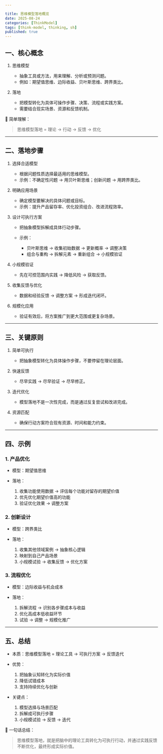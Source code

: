 ```yaml
---

title: 思维模型落地概览
date: 2025-08-24
categories: [ThinkModel]
tags: [think-model, thinking, sh]
published: true
---
```


## 一、核心概念

1. 思维模型

   * 抽象工具或方法，用来理解、分析或预测问题。
   * 例如：期望值思维、边际收益、贝叶斯思维、跨界类比。

2. 落地

   * 把模型转化为具体可操作步骤、决策、流程或实践方案。
   * 需要结合现实场景、资源和反馈机制。

📌 简单理解：

> 思维模型落地 = 理论 → 行动 → 反馈 → 优化

---

## 二、落地步骤

1. 选择合适模型

   * 根据问题性质选择最适用的思维模型。
   * 示例：不确定性问题 → 用贝叶斯思维；创新问题 → 用跨界类比。

2. 明确应用场景

   * 确定模型要解决的具体问题或目标。
   * 示例：提升产品留存率、优化投资组合、改进流程效率。

3. 设计可执行方案

   * 把抽象模型拆解成具体行动步骤。
   * 示例：

     * 贝叶斯思维 → 收集初始数据 → 更新概率 → 调整决策
     * 组合与重构 → 拆解元素 → 重新组合 → 小规模验证

4. 小规模验证

   * 先在可控范围内实践 → 降低风险 → 获取反馈。

5. 收集反馈与优化

   * 数据和经验反馈 → 调整方案 → 形成迭代闭环。

6. 规模化应用

   * 验证有效后，将方案推广到更大范围或更复杂场景。

---

## 三、关键原则

1. 简单可执行

   * 把抽象模型转化为具体操作步骤，不要停留在理论层面。

2. 快速反馈

   * 尽早实践 → 尽早验证 → 尽早修正。

3. 迭代优化

   * 模型落地不是一次性完成，而是通过反复尝试和改进完成。

4. 资源匹配

   * 确保行动方案符合现有资源、时间和能力约束。

---

## 四、示例

### 1. 产品优化

* 模型：期望值思维
* 落地：

  1. 收集功能使用数据 → 评估每个功能对留存的期望价值
  2. 优先优化期望价值高的功能
  3. 验证优化效果 → 调整方案

### 2. 创新设计

* 模型：跨界类比
* 落地：

  1. 收集其他领域案例 → 抽象核心逻辑
  2. 映射到自己产品场景
  3. 小规模试验 → 收集反馈 → 优化方案

### 3. 流程优化

* 模型：边际收益与机会成本
* 落地：

  1. 拆解流程 → 识别各步骤成本与收益
  2. 优化高成本低收益环节
  3. 试验 → 调整 → 规模化推广

---

## 五、总结

* 本质：思维模型落地 = 理论工具 → 可执行方案 → 反馈迭代
* 优势：

  1. 把抽象认知转化为实际价值
  2. 降低试错成本
  3. 支持持续优化与创新
* 关键点：

  1. 模型选择与场景匹配
  2. 拆解成可执行步骤
  3. 小规模试验 → 反馈 → 迭代

📌 一句话总结：

> 思维模型落地，就是把脑中的理论工具转化为可执行行动，并通过实践反馈不断优化，最终形成实际价值。

